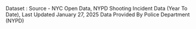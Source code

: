 Dataset : Source - NYC Open Data, NYPD Shooting Incident Data (Year To Date),
          Last Updated
          January 27, 2025
          Data Provided By
          Police Department (NYPD)
